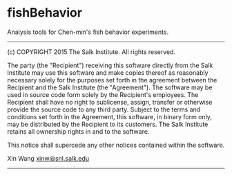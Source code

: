 # fishBehavior

Analysis tools for Chen-min's fish behavior experiments.  

--------------------------------------------------------------------------------

(c) COPYRIGHT 2015 The Salk Institute.  All rights reserved.

The party (the "Recipient") receiving this software directly from the Salk
Institute may use this software and make copies thereof as reasonably necessary
solely for the purposes set forth in the agreement between the Recipient and
the Salk Institute (the "Agreement").  The software may be used in source code
form solely by the Recipient's employees.  The Recipient shall have no right to
sublicense, assign, transfer or otherwise provide the source code to any
third party. Subject to the terms and conditions set forth in the Agreement,
this software, in binary form only, may be distributed by the Recipient to
its customers. The Salk Institute retains all ownership rights in and to the
software.

This notice shall supercede any other notices contained within the software.

Xin Wang <xinw@snl.salk.edu>

--------------------------------------------------------------------------------
